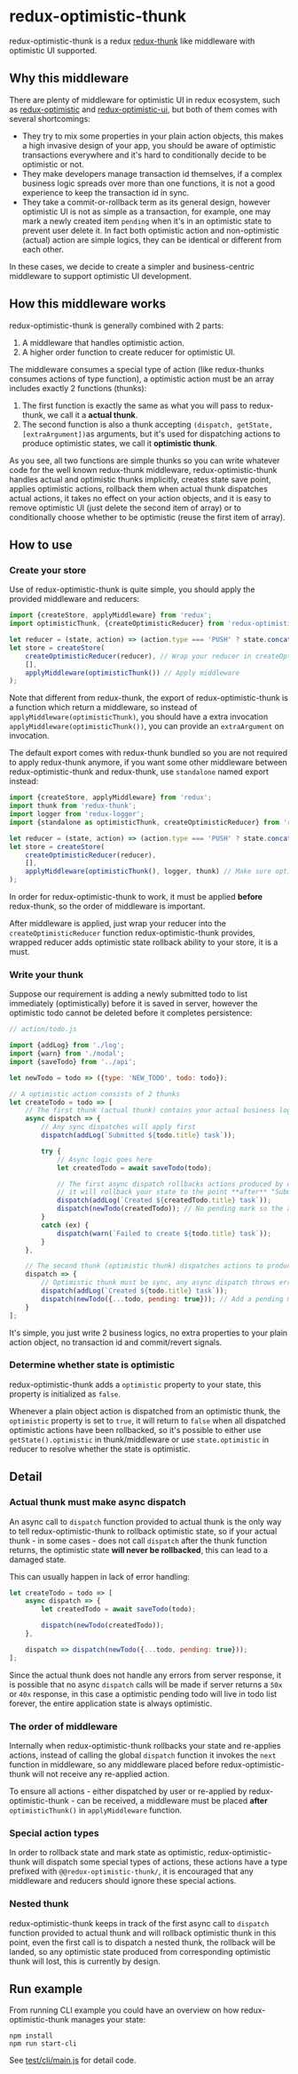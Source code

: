 # redux-optimistic-thunk

redux-optimistic-thunk is a redux [redux-thunk](https://github.com/gaearon/redux-thunk) like middleware with optimistic UI supported.

## Why this middleware

There are plenty of middleware for optimistic UI in redux ecosystem, such as [redux-optimistic](https://github.com/ForbesLindesay/redux-optimist) and [redux-optimistic-ui](https://github.com/mattkrick/redux-optimistic-ui), but both of them comes with several shortcomings:

- They try to mix some properties in your plain action objects, this makes a high invasive design of your app, you should be aware of optimistic transactions everywhere and it's hard to conditionally decide to be optimistic or not.
- They make developers manage transaction id themselves, if a complex business logic spreads over more than one functions, it is not a good experience to keep the transaction id in sync.
- They take a commit-or-rollback term as its general design, however optimistic UI is not as simple as a transaction, for example, one may mark a newly created item `pending` when it's in an optimistic state to prevent user delete it. In fact both optimistic action and non-optimistic (actual) action are simple logics, they can be identical or different from each other.

In these cases, we decide to create a simpler and business-centric middleware to support optimistic UI development.

## How this middleware works

redux-optimistic-thunk is generally combined with 2 parts:

1. A middleware that handles optimistic action.
2. A higher order function to create reducer for optimistic UI.

The middleware consumes a special type of action (like redux-thunks consumes actions of type function), a optimistic action must be an array includes exactly 2 functions (thunks):

1. The first function is exactly the same as what you will pass to redux-thunk, we call it a **actual thunk**.
2. The second function is also a thunk accepting `(dispatch, getState, [extraArgument])`as arguments, but it's used for dispatching actions to produce optimistic states, we call it **optimistic thunk**.

As you see, all two functions are simple thunks so you can write whatever code for the well known redux-thunk middleware, redux-optimistic-thunk handles actual and optimistic thunks implicitly, creates state save point, applies optimistic actions, rollback them when actual thunk dispatches actual actions, it takes no effect on your action objects, and it is easy to remove optimistic UI (just delete the second item of array) or to conditionally choose whether to be optimistic (reuse the first item of array).

## How to use

### Create your store

Use of redux-optimistic-thunk is quite simple, you should apply the provided middleware and reducers:

```javascript
import {createStore, applyMiddleware} from 'redux';
import optimisticThunk, {createOptimisticReducer} from 'redux-optimistic-thunk';

let reducer = (state, action) => (action.type === 'PUSH' ? state.concat(action.value) : state);
let store = createStore(
    createOptimisticReducer(reducer), // Wrap your reducer in createOptimisticReducer
    [],
    applyMiddleware(optimisticThunk()) // Apply middleware
);
```

Note that different from redux-thunk, the export of redux-optimistic-thunk is a function which return a middleware, so instead of `applyMiddleware(optimisticThunk)`, you should have a extra invocation `applyMiddleware(optimisticThunk())`, you can provide an `extraArgument` on invocation.

The default export comes with redux-thunk bundled so you are not required to apply redux-thunk anymore, if you want some other middleware between redux-optimistic-thunk and redux-thunk, use `standalone` named export instead:


```javascript
import {createStore, applyMiddleware} from 'redux';
import thunk from 'redux-thunk';
import logger from 'redux-logger';
import {standalone as optimisticThunk, createOptimisticReducer} from 'redux-optimistic-thunk';

let reducer = (state, action) => (action.type === 'PUSH' ? state.concat(action.value) : state);
let store = createStore(
    createOptimisticReducer(reducer),
    [],
    applyMiddleware(optimisticThunk(), logger, thunk) // Make sure optimisticThunk applies before thunk
);
```

In order for redux-optimistic-thunk to work, it must be applied **before** redux-thunk, so the order of middleware is important.

After middleware is applied, just wrap your reducer into the `createOptimisticReducer` function redux-optimistic-thunk provides, wrapped reducer adds optimistic state rollback ability to your store, it is a must.

### Write your thunk

Suppose our requirement is adding a newly submitted todo to list immediately (optimistically) before it is saved in server, however the optimistic todo cannot be deleted before it completes persistence:

```javascript
// action/todo.js

import {addLog} from './log';
import {warn} from './modal';
import {saveTodo} from '../api';

let newTodo = todo => ({type: 'NEW_TODO', todo: todo});

// A optimistic action consists of 2 thunks
let createTodo = todo => [
    // The first thunk (actual thunk) contains your actual business logic
    async dispatch => {
        // Any sync dispatches will apply first
        dispatch(addLog(`Submitted ${todo.title} task`));

        try {
            // Async logic goes here
            let createdTodo = await saveTodo(todo);

            // The first async dispatch rollbacks actions produced by optimistic thunk,
            // it will rollback your state to the point **after** "Submitted xxx task" log
            dispatch(addLog(`Created ${createdTodo.title} task`));
            dispatch(newTodo(createdTodo)); // No pending mark so the actually persisted todo can be deleted
        }
        catch (ex) {
            dispatch(warn(`Failed to create ${todo.title} task`));
        }
    },

    // The second thunk (optimistic thunk) dispatches actions to produce optimistic states
    dispatch => {
        // Optimistic thunk must be sync, any async dispatch throws error
        dispatch(addLog(`Created ${todo.title} task`));
        dispatch(newTodo({...todo, pending: true})); // Add a pending mark, disable the delete button if pending
    }
];
```

It's simple, you just write 2 business logics, no extra properties to your plain action object, no transaction id and commit/revert signals.

### Determine whether state is optimistic

redux-optimistic-thunk adds a `optimistic` property to your state, this property is initialized as `false`.

Whenever a plain object action is dispatched from an optimistic thunk, the `optimistic` property is set to `true`, it will return to `false` when all dispatched optimistic actions have been rollbacked, so it's possible to either use `getState().optimistic` in thunk/middleware or use `state.optimistic` in reducer to resolve whether the state is optimistic.

## Detail

### Actual thunk must make async dispatch

An async call to `dispatch` function provided to actual thunk is the only way to tell redux-optimistic-thunk to rollback optimistic state, so if your actual thunk - in some cases - does not call `dispatch` after the thunk function returns, the optimistic state **will never be rollbacked**, this can lead to a damaged state.

This can usually happen in lack of error handling:

```javascript
let createTodo = todo => [
    async dispatch => {
        let createdTodo = await saveTodo(todo);

        dispatch(newTodo(createdTodo));
    },

    dispatch => dispatch(newTodo({...todo, pending: true}));
];
```

Since the actual thunk does not handle any errors from server response, it is possible that no async `dispatch` calls will be made if server returns a `50x` or `40x` response, in this case a optimistic pending todo will live in todo list forever, the entire application state is always optimistic.

### The order of middleware

Internally when redux-optimistic-thunk rollbacks your state and re-applies actions, instead of calling the global `dispatch` function it invokes the `next` function in middleware, so any middleware placed before redux-optimistic-thunk will not receive any re-applied action.

To ensure all actions - either dispatched by user or re-applied by redux-optimistic-thunk - can be received, a middleware must be placed **after** `optimisticThunk()` in `applyMiddleware` function.

### Special action types

In order to rollback state and mark state as optimistic, redux-optimistic-thunk will dispatch some special types of actions, these actions have a type prefixed with `@@redux-optimistic-thunk/`, it is encouraged that any middleware and reducers should ignore these special actions.

### Nested thunk

redux-optimistic-thunk keeps in track of the first async call to `dispatch` function provided to actual thunk and will rollback optimistic thunk in this point, even the first call is to dispatch a nested thunk, the rollback will be landed, so any optimistic state produced from corresponding optimistic thunk will lost, this is currently by design.

## Run example

From running CLI example you could have an overview on how redux-optimistic-thunk manages your state:

```shell
npm install
npm run start-cli
```

See [test/cli/main.js](test/cli/main.js) for detail code.
